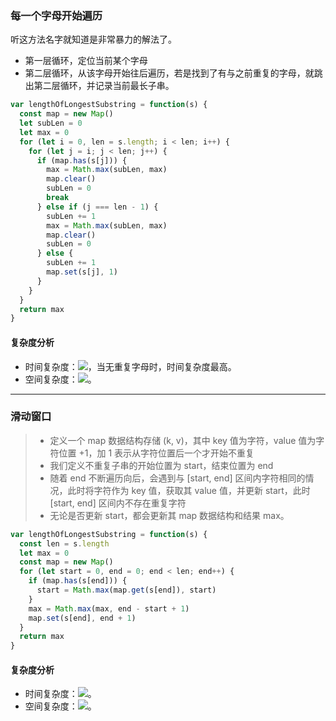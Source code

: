 ### 每一个字母开始遍历
听这方法名字就知道是非常暴力的解法了。

- 第一层循环，定位当前某个字母
- 第二层循环，从该字母开始往后遍历，若是找到了有与之前重复的字母，就跳出第二层循环，并记录当前最长子串。

```javascript
var lengthOfLongestSubstring = function(s) {
  const map = new Map()
  let subLen = 0
  let max = 0
  for (let i = 0, len = s.length; i < len; i++) {
    for (let j = i; j < len; j++) {
      if (map.has(s[j])) {
        max = Math.max(subLen, max)
        map.clear()
        subLen = 0
        break
      } else if (j === len - 1) {
        subLen += 1
        max = Math.max(subLen, max)
        map.clear()
        subLen = 0
      } else {
        subLen += 1
        map.set(s[j], 1)
      }
    }
  }
  return max
}
```

#### 复杂度分析
- 时间复杂度：![](https://g.yuque.com/gr/latex?O(n%5E2)#card=math&code=O%28n%5E2%29&height=23&width=43)，当无重复字母时，时间复杂度最高。
- 空间复杂度：![](https://cdn.nlark.com/yuque/__latex/7ba55e7c64a9405a0b39a1107e90ca94.svg#card=math&code=O%28n%29&height=20&width=36)。

---

### 滑动窗口
> - 定义一个 map 数据结构存储 (k, v)，其中 key 值为字符，value 值为字符位置 +1，加 1 表示从字符位置后一个才开始不重复
> - 我们定义不重复子串的开始位置为 start，结束位置为 end
> - 随着 end 不断遍历向后，会遇到与 [start, end] 区间内字符相同的情况，此时将字符作为 key 值，获取其 value 值，并更新 start，此时 [start, end] 区间内不存在重复字符
> - 无论是否更新 start，都会更新其 map 数据结构和结果 max。

```javascript
var lengthOfLongestSubstring = function(s) {
  const len = s.length
  let max = 0
  const map = new Map()
  for (let start = 0, end = 0; end < len; end++) {
    if (map.has(s[end])) {
      start = Math.max(map.get(s[end]), start)
    }
    max = Math.max(max, end - start + 1)
    map.set(s[end], end + 1)
  }
  return max
}
```

#### 复杂度分析
- 时间复杂度：![](https://cdn.nlark.com/yuque/__latex/7ba55e7c64a9405a0b39a1107e90ca94.svg#card=math&code=O%28n%29&height=20&width=36)。
- 空间复杂度：![](https://cdn.nlark.com/yuque/__latex/7ba55e7c64a9405a0b39a1107e90ca94.svg#card=math&code=O%28n%29&height=20&width=36)。
